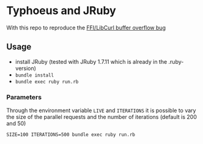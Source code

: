 # Typhoeus and JRuby

With this repo to reproduce the [FFI/LibCurl buffer overflow bug](https://github.com/jruby/jruby/issues/752)

## Usage

  - install JRuby (tested with JRuby 1.7.11 which is already in the .ruby-version)
  - `bundle install`
  - `bundle exec ruby run.rb`

### Parameters

Through the environment variable `LIVE` and `ITERATIONS` it is possible to vary the size of the parallel requests and the number of iterations (default is 200 and 50)

```shell
SIZE=100 ITERATIONS=500 bundle exec ruby run.rb
```
